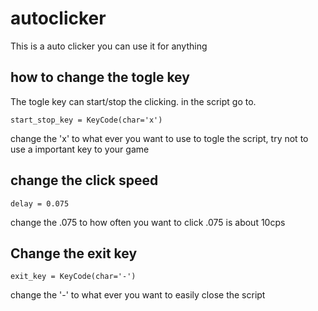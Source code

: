 # autoclicker
This is a auto clicker you can use it for anything 

## how to change the togle key
The togle key can start/stop the clicking. in the script go to.
```usage
start_stop_key = KeyCode(char='x') 
```
change the 'x' to what ever you want to use to togle the script, try not to use a important key to your game 
## change the click speed
```usage
delay = 0.075
```
change the .075 to how often you want to click .075 is about 10cps
## Change the exit key
```usage 
exit_key = KeyCode(char='-')
```
change the '-' to what ever you want to easily close the script 
